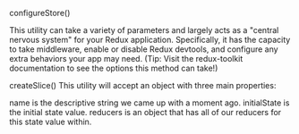 configureStore()

This utility can take a variety of parameters and largely acts as a "central nervous system" for your Redux application. Specifically, it has the capacity to take middleware, enable or disable Redux devtools, and configure any extra behaviors your app may need. (Tip: Visit the redux-toolkit documentation to see the options this method can take!)

createSlice()
This utility will accept an object with three main properties:

name is the descriptive string we came up with a moment ago.
initialState is the initial state value.
reducers is an object that has all of our reducers for this state value within.